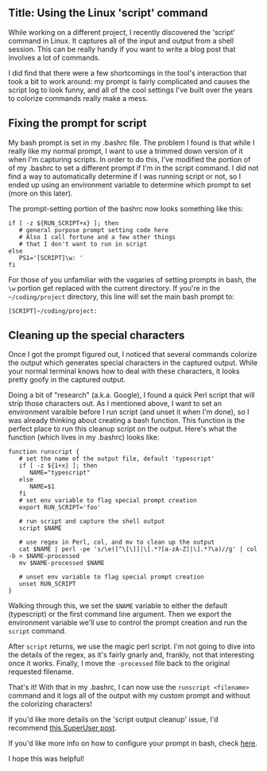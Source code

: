 Title: Using the Linux 'script' command
-----------------------

While working on a different project, I recently discovered the 'script' command in Linux.  It captures all of the input and output from a shell session.  This can be really handy if you want to write a blog post that involves a lot of commands.

I did find that there were a few shortcomings in the tool's interaction that took a bit to work around: my prompt is fairly complicated and causes the script log to look funny, and all of the cool settings I've built over the years to colorize commands really make a mess.

## Fixing the prompt for script

My bash prompt is set in my .bashrc file. The problem I found is that while I really like my normal prompt, I want to use a trimmed down version of it when I'm capturing scripts.  In order to do this, I've modified the portion of of my .bashrc to set a different prompt if I'm in the script command.  I did not find a way to automatically determine if I was running script or not, so I ended up using an environment variable to determine which prompt to set (more on this later).

The prompt-setting portion of the bashrc now looks something like this:

    if [ -z ${RUN_SCRIPT+x} ]; then
       # general purpose prompt setting code here
       # Also I call fortune and a few other things
       # that I don't want to run in script
    else
       PS1='[SCRIPT]\w: '
    fi

For those of you unfamiliar with the vagaries of setting prompts in bash, the `\w` portion get replaced with the current directory.  If you're in the `~/coding/project` directory, this line will set the main bash prompt to:

    [SCRIPT]~/coding/project:

## Cleaning up the special characters

Once I got the prompt figured out, I noticed that several commands colorize the output which generates special characters in the captured output.  While your normal terminal knows how to deal with these characters, it looks pretty goofy in the captured output.

Doing a bit of "research" (a.k.a. Google), I found a quick Perl script that will strip those characters out.  As I mentioned above, I want to set an environment varaible before I run script (and unset it when I'm done), so I was already thinking about creating a bash function.  This function is the perfect place to run this cleanup script on the output.  Here's what the function (which lives in my .bashrc) looks like:

    function runscript {
       # set the name of the output file, default 'typescript'
       if [ -z ${1+x} ]; then
          NAME="typescript"
       else
          NAME=$1
       fi
       # set env variable to flag special prompt creation
       export RUN_SCRIPT='foo'

       # run script and capture the shell output
       script $NAME

       # use regex in Perl, col, and mv to clean up the output
       cat $NAME | perl -pe 's/\e([^\[\]]|\[.*?[a-zA-Z]|\].*?\a)//g' | col -b > $NAME-processed
       mv $NAME-processed $NAME

       # unset env variable to flag special prompt creation
       unset RUN_SCRIPT
    }

Walking through this, we set the `$NAME` variable to either the default (typescript) or the first command line argument.  Then we export the environment variable we'll use to control the prompt creation and run the `script` command.

After `script` returns, we use the magic perl script.  I'm not going to dive into the details of the regex, as it's fairly gnarly and, frankly, not that interesting once it works.  Finally, I move the `-processed` file back to the original requested filename.

That's it!  With that in my .bashrc, I can now use the `runscript <filename>` command and it logs all of the output with my custom prompt and without the colorizing characters!

If you'd like more details on the 'script output cleanup' issue, I'd recommend [this SuperUser post]( https://superuser.com/questions/236930/how-to-clean-up-output-of-linux-script-command).

If you'd like more info on how to configure your prompt in bash, check [here](https://www.cyberciti.biz/tips/howto-linux-unix-bash-shell-setup-prompt.html).

I hope this was helpful!
